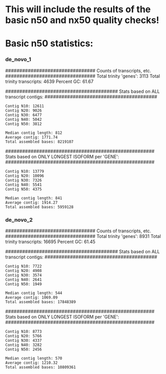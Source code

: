 # This will include the results of the basic n50 and nx50 quality checks!

# Basic n50 statistics:

### de_novo_1

################################
Counts of transcripts, etc.
################################
Total trinity 'genes':	3113
Total trinity transcripts:	4639
Percent GC: 61.67

########################################
Stats based on ALL transcript contigs:
########################################

	Contig N10: 12611
	Contig N20: 9026
	Contig N30: 6477
	Contig N40: 5042
	Contig N50: 3812

	Median contig length: 812
	Average contig: 1771.74
	Total assembled bases: 8219107


#####################################################
Stats based on ONLY LONGEST ISOFORM per 'GENE':
#####################################################

	Contig N10: 13779
	Contig N20: 10096
	Contig N30: 7326
	Contig N40: 5541
	Contig N50: 4375

	Median contig length: 841
	Average contig: 1914.27
	Total assembled bases: 5959128

### de_novo_2

################################
Counts of transcripts, etc.
################################
Total trinity 'genes':	8931
Total trinity transcripts:	16695
Percent GC: 61.45

########################################
Stats based on ALL transcript contigs:
########################################

	Contig N10: 7722
	Contig N20: 4908
	Contig N30: 3574
	Contig N40: 2641
	Contig N50: 1949

	Median contig length: 544
	Average contig: 1069.09
	Total assembled bases: 17848389


#####################################################
Stats based on ONLY LONGEST ISOFORM per 'GENE':
#####################################################

	Contig N10: 8773
	Contig N20: 5766
	Contig N30: 4337
	Contig N40: 3282
	Contig N50: 2456

	Median contig length: 570
	Average contig: 1210.32
	Total assembled bases: 10809361
